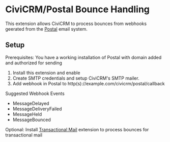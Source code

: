 # CiviCRM/Postal Bounce Handling

This extension allows CiviCRM to process bounces from webhooks geerated from the [Postal](https://github.com/postalhq/postal) email system. 

## Setup

Prerequisites: You have a working installation of Postal with domain added and authorized for sending

1. Install this extension and enable
1. Create SMTP credentials and setup CiviCRM's SMTP mailer.
2. Add webhook in Postal to http(s)://example.com/civicrm/postal/callback
    
Suggested Webhook Events
- MessageDelayed
- MessageDeliveryFailed
- MessageHeld
- MessageBounced

Optional: Install [Transactional Mail](https://github.com/fuzionnz/nz.co.fuzion.transactional) extension to process bounces for transactional mail 
